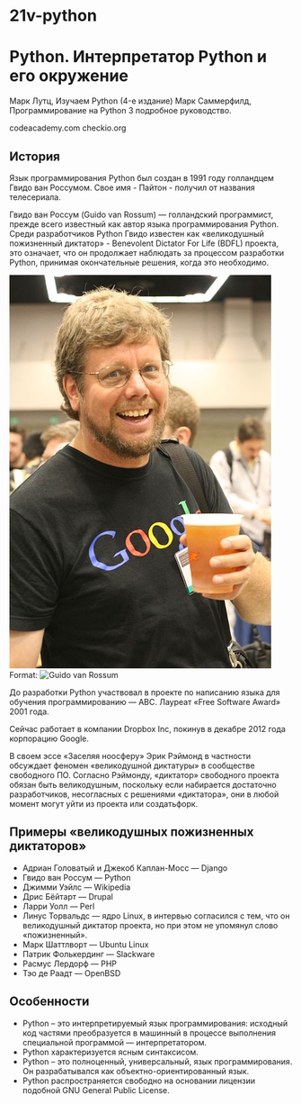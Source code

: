 # 21v-python

# Python. Интерпретатор Python и его окружение 


Марк Лутц, Изучаем Python (4-е издание)
Марк Саммерфилд, Программирование на Python 3 подробное руководство.

codeacademy.com
checkio.org 

## История
Язык программирования Python был создан в 1991 году голландцем Гвидо ван Россумом. Свое имя - Пайтон - получил от названия телесериала.



Гвидо ван Россум (Guido van Rossum) — голландский программист, прежде всего известный как автор языка программирования Python. Среди разработчиков Python Гвидо известен как «великодушный пожизненный диктатор» - Benevolent Dictator For Life (BDFL) проекта, это означает, что он продолжает наблюдать за процессом разработки Python, принимая окончательные решения, когда это необходимо.

![Guido van Rossum](/img/Guido_van_Rossum_OSCON_2006.jpg)
Format: ![Guido van Rossum](url)

До разработки Python участвовал в проекте по написанию языка для обучения программированию — ABC. Лауреат «Free Software Award» 2001 года.

Сейчас работает в компании Dropbox Inc, покинув в декабре 2012 года корпорацию Google.

В своем эссе «Заселяя ноосферу» Эрик Рэймонд в частности обсуждает феномен «великодушной диктатуры» в сообществе свободного ПО. Согласно Рэймонду, «диктатор» свободного проекта обязан быть великодушным, поскольку если набирается достаточно разработчиков, несогласных с решениями «диктатора», они в любой момент могут уйти из проекта или создатьфорк.

## Примеры «великодушных пожизненных диктаторов»

- Адриан Головатый и Джекоб Каплан-Мосс — Django
- Гвидо ван Россум — Python
- Джимми Уэйлс — Wikipedia
- Дрис Бёйтарт — Drupal
- Ларри Уолл — Perl
- Линус Торвальдс — ядро Linux, в интервью согласился с тем, что он великодушный диктатор проекта, но при этом не упомянул слово «пожизненный».
- Марк Шаттлворт — Ubuntu Linux
- Патрик Фолькердинг — Slackware
- Расмус Лердорф — PHP
- Тэо де Раадт — OpenBSD

## Особенности
- Python – это интерпретируемый язык программирования: исходный код частями преобразуется в машинный в процессе выполнения специальной программой — интерпретатором. 
- Python характеризуется ясным синтаксисом. 
- Python – это полноценный, универсальный, язык программирования. Он разрабатывался как объектно-ориентированный язык.
- Python распространяется свободно на основании лицензии подобной GNU General Public License.

